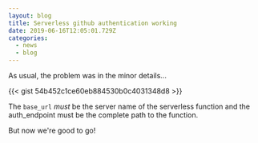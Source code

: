 ```yaml
---
layout: blog
title: Serverless github authentication working
date: 2019-06-16T12:05:01.729Z
categories:
  - news
  - blog
---
```

As usual, the problem was in the minor details... 

{{< gist 54b452c1ce60eb884530b0c4031348d8 >}}

The `base_url` _must_ be the server name of the serverless function and the auth_endpoint must be the complete path to the function.

But now we're good to go!
